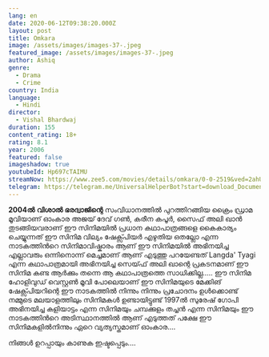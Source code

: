 ```yaml
---
lang: en
date: 2020-06-12T09:38:20.000Z
layout: post
title: Omkara
image: /assets/images/images-37-.jpeg
featured_image: /assets/images/images-37-.jpeg
author: Ashiq
genre:
  - Drama
  - Crime
country: India
language:
  - Hindi
director:
  - Vishal Bhardwaj
duration: 155
content_rating: 18+
rating: 8.1
year: 2006
featured: false
imageshadow: true
youtubeId: Hp697cTAIMU
streamNow: https://www.zee5.com/movies/details/omkara/0-0-2519&ved=2ahUKEwiKqKHqofrpAhVByDgGHaOJCisQjjgwAHoECAYQAw&usg=AOvVaw3RFUBeev3kuSugNjsM2Y6n
telegram: https://telegram.me/UniversalHelperBot?start=download_Document_388
---
```

**2004ൽ** **വിശാൽ ഭരദ്വാജിന്റെ** സംവിധാനത്തിൽ പുറത്തിറങ്ങിയ ക്രൈം ഡ്രാമ മൂവിയാണ് ഓംകാര അജയ് ദേവ് ഗൺ, കരീന കപൂർ, സൈഫ് അലി ഖാൻ തുടങ്ങിയവരാണ്  ഈ സിനിമയിൽ പ്രധാന കഥാപാത്രങ്ങളെ കൈകാര്യം ചെയ്യുന്നത്
ഈ സിനിമ വില്യം ഷേക്സ്പിയർ എഴുതിയ ഒതല്ലോ എന്ന നാടകത്തിൻറെ
സിനിമാവിഷ്കാരം ആണ്
ഈ സിനിമയിൽ അഭിനയിച്ച എല്ലാവരും ഒന്നിനൊന്ന് മെച്ചമാണ് ആണ് എടുത്തു പറയേണ്ടത് Langda' Tyagi എന്ന കഥാപാത്രമായി അഭിനയിച്ച സെയ്ഫ് അലി ഖാന്റെ പ്രകടനമാണ്
ഈ സിനിമ കണ്ട ആർക്കും തന്നെ ആ കഥാപാത്രത്തെ സാധിക്കില്ല.....
ഈ സിനിമ ഹോളിവുഡ് വെസ്റ്റൺ മൂവി പോലെയാണ് ഈ സിനിമയുടെ മേക്കിങ്
ഷേക്സ്പിയറിന്റെ  ഈ നാടകത്തിൽ നിന്നും നിന്നും പ്രചോദനം ഉൾക്കൊണ്ട്  നമ്മുടെ മലയാളത്തിലും സിനിമകൾ ഉണ്ടായിട്ടുണ്ട്
1997ൽ സുരേഷ് ഗോപി അഭിനയിച്ച കളിയാട്ടം  എന്ന സിനിമയും ചമ്പക്കുളം തച്ചൻ എന്ന സിനിമയും ഈ നാടകത്തിൻറെ അടിസ്ഥാനത്തിൽ ആണ് എടുത്തത്
പക്ഷേ ഈ സിനിമകളിൽനിന്നും  ഏറെ വ്യത്യസ്തമാണ് ഓംകാര....

നിങ്ങൾ ഉറപ്പായും കാണുക ഇഷ്ടപ്പെടും....
